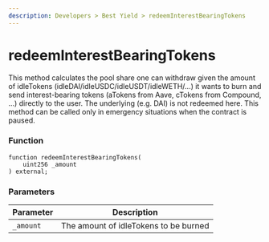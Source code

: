 ```yaml
---
description: Developers > Best Yield > redeemInterestBearingTokens
---
```


# redeemInterestBearingTokens

This method calculates the pool share one can withdraw given the amount of idleTokens (idleDAI/idleUSDC/idleUSDT/idleWETH/...) it wants to burn and send interest-bearing tokens (aTokens from Aave, cTokens from Compound, ...) directly to the user. The underlying (e.g. DAI) is not redeemed here. This method can be called only in emergency situations when the contract is paused.

### Function

```solidity
function redeemInterestBearingTokens(
    uint256 _amount
) external;
```

### **Parameters**

| Parameter | Description                           |
| --------- | ------------------------------------- |
| `_amount` | The amount of idleTokens to be burned |
